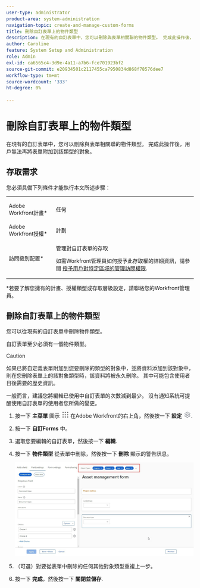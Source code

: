 ```yaml
---
user-type: administrator
product-area: system-administration
navigation-topic: create-and-manage-custom-forms
title: 刪除自訂表單上的物件類型
description: 在現有的自訂表單中，您可以刪除與表單相關聯的物件類型。 完成此操作後，用戶無法再將表單附加到該類型的對象。
author: Caroline
feature: System Setup and Administration
role: Admin
exl-id: ca6565c4-3d9e-4a11-a7b6-fce701923bf2
source-git-commit: e20934501c2117455ca7950834d868f78576dee7
workflow-type: tm+mt
source-wordcount: '333'
ht-degree: 0%

---
```


# 刪除自訂表單上的物件類型

在現有的自訂表單中，您可以刪除與表單相關聯的物件類型。 完成此操作後，用戶無法再將表單附加到該類型的對象。

## 存取需求

您必須具備下列條件才能執行本文所述步驟：

<table style="table-layout:auto"> 
 <col> 
 <col> 
 <tbody> 
  <tr data-mc-conditions=""> 
   <td role="rowheader"> <p>Adobe Workfront計畫*</p> </td> 
   <td>任何</td> 
  </tr> 
  <tr> 
   <td role="rowheader">Adobe Workfront授權*</td> 
   <td>計劃</td> 
  </tr> 
  <tr data-mc-conditions=""> 
   <td role="rowheader">訪問級別配置*</td> 
   <td> <p>管理對自訂表單的存取</p> <p>如需Workfront管理員如何授予此存取權的詳細資訊，請參閱 <a href="../../../administration-and-setup/add-users/configure-and-grant-access/grant-users-admin-access-certain-areas.md" class="MCXref xref">授予用戶對特定區域的管理訪問權限</a>.</p> </td> 
  </tr>  
 </tbody> 
</table>

&#42;若要了解您擁有的計畫、授權類型或存取層級設定，請聯絡您的Workfront管理員。

## 刪除自訂表單上的物件類型

您可以從現有的自訂表單中刪除物件類型。

自訂表單至少必須有一個物件類型。

>[!CAUTION]
>
>如果已將自定義表單附加到您要刪除的類型的對象中，並將資料添加到該對象中，則在您刪除表單上的該對象類型時，該資料將被永久刪除。 其中可能包含使用者日後需要的歷史資訊。
>
>一般而言，建議您將編輯已使用中自訂表單的次數減到最少。 沒有通知系統可提醒使用自訂表單的使用者您所做的變更。

1. 按一下 **主菜單** 圖示 ![](assets/main-menu-icon.png) 在Adobe Workfront的右上角，然後按一下 **設定** ![](assets/gear-icon-settings.png).

1. 按一下 **自訂Forms** 中。
1. 選取您要編輯的自訂表單，然後按一下 **編輯**.
1. 按一下 **物件類型** 從表單中刪除，然後按一下 **刪除** 顯示的警告訊息。

   ![](assets/click-x-object-types.jpg)

1. （可選）對要從表單中刪除的任何其他對象類型重複上一步。
1. 按一下 **完成**，然後按一下 **關閉並儲存**.
